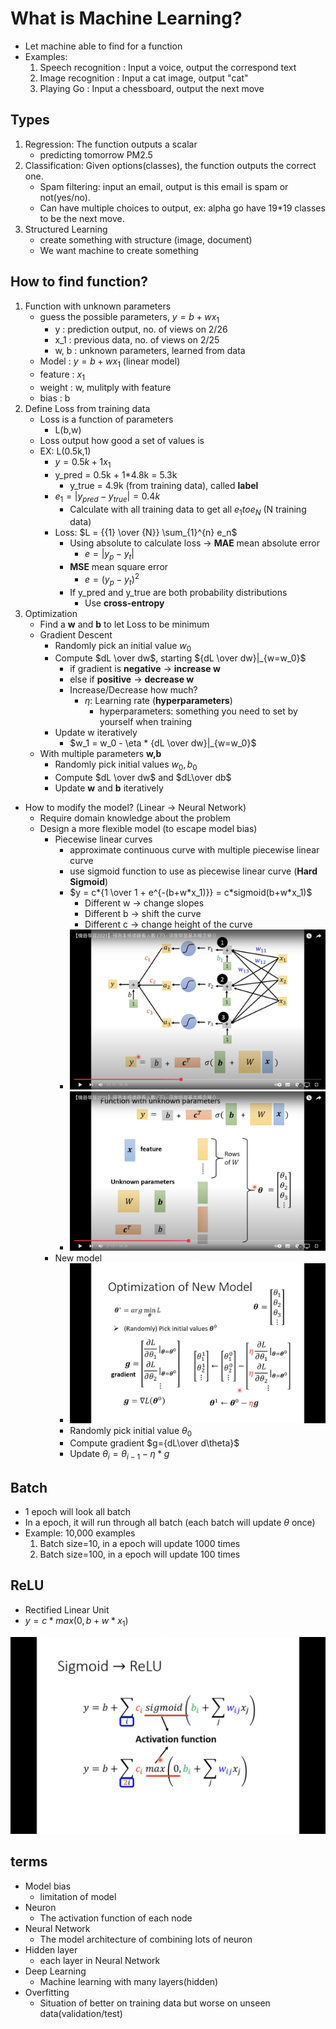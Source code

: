 # What is Machine Learning?
- Let machine able to find for a function
- Examples:
    1. Speech recognition : Input a voice, output the correspond text
    2. Image recognition : Input a cat image, output "cat"
    3. Playing Go : Input a chessboard, output the next move
## Types
1. Regression: The function outputs a scalar
    - predicting tomorrow PM2.5 
2. Classification: Given options(classes), the function outputs the correct one.
    - Spam filtering: input an email, output is this email is spam or not(yes/no).
    - Can have multiple choices to output, ex: alpha go have 19*19 classes to be the next move.
3. Structured Learning
    - create something with structure (image, document)
    - We want machine to create something
## How to find function?
1. Function with unknown parameters
    - guess the possible parameters, $y = b + wx_1$
        - y : prediction output, no. of views on 2/26
        - x_1 : previous data, no. of views on 2/25
        - w, b : unknown parameters, learned from data
    - Model : $y = b + wx_1$ (linear model)
    - feature : $x_1$
    - weight : w, mulitply with feature
    - bias : b
2. Define Loss from training data
    - Loss is a function of parameters
        - L(b,w)
    - Loss output how good a set of values is
    - EX: L(0.5k,1)
        - $y = 0.5k + 1x_1$
        - y_pred = 0.5k + 1*4.8k = 5.3k
            - y_true = 4.9k (from training data), called **label**
        - $e_1 = |y_{pred} - y_{true}| = 0.4k$
            - Calculate with all training data to get all $e_1 to e_N$ (N training data)
        - Loss: $L = {{1} \over {N}} \sum_{1}^{n} e_n$
            - Using absolute to calculate loss -> **MAE** mean absolute error
                - $e = |y_p - y_t|$
            - **MSE** mean square error
                - $e = (y_p - y_t)^2$
            - If y_pred and y_true are both probability distributions
                - Use **cross-entropy**
3. Optimization
    - Find a **w** and **b** to let Loss to be minimum
    - Gradient Descent
        - Randomly pick an initial value $w_0$
        - Compute $dL \over dw$, starting ${dL \over dw}|_{w=w_0}$
            - if gradient is **negative** -> **increase w**
            - else if **positive** -> **decrease w**
            - Increase/Decrease how much?
                - $\eta :$ Learning rate (**hyperparameters**)
                    - hyperparameters: something you need to set by yourself when training
        - Update w iteratively
            - $w_1 = w_0 - \eta * {dL \over dw}|_{w=w_0}$
    - With multiple parameters **w,b**
        - Randomly pick initial values $w_0,b_0$
        - Compute $dL \over dw$ and $dL\over db$
        - Update **w** and **b** iteratively 
- How to modify the model? (Linear -> Neural Network)
    - Require domain knowledge about the problem
    - Design a more flexible model (to escape model bias)
        - Piecewise linear curves
            - approximate continuous curve with multiple piecewise linear curve
            - use sigmoid function to use as piecewise linear curve (**Hard Sigmoid**)
            - $y = c*{1 \over 1 + e^{-(b+w*x_1)}} = c*sigmoid(b+w*x_1)$
                - Different w -> change slopes
                - Different b -> shift the curve
                - Different c -> change height of the curve
            - ![](img/01-ml0.png)
            - ![](img/01-ml1.png)
        - New model
            - ![](img/01-ml2.png)
            - Randomly pick initial value $\theta _0$
            - Compute gradient $g={dL\over d\theta}$
            - Update $\theta _i = \theta _{i-1} - \eta * g$
## Batch
- 1 epoch will look all batch
- In a epoch, it will run through all batch (each batch will update $\theta$ once)
- Example: 10,000 examples
    1. Batch size=10, in a epoch will update 1000 times
    2. Batch size=100, in a epoch will update 100 times

## ReLU
- Rectified Linear Unit
- $y = c* max(0, b+w*x_1)$

![](img/01-ml3.png)
## terms
- Model bias
    - limitation of model
- Neuron
    - The activation function of each node
- Neural Network
    - The model architecture of combining lots of neuron
- Hidden layer
    - each layer in Neural Network
- Deep Learning
    - Machine learning with many layers(hidden)
- Overfitting
    - Situation of better on training data but worse on unseen data(validation/test)
